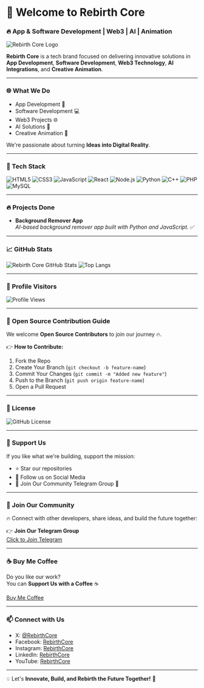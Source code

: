 # 👋 Welcome to Rebirth Core

### 🔥 App & Software Development | Web3 | AI | Animation

![Rebirth Core Logo](logo.png)

**Rebirth Core** is a tech brand focused on delivering innovative solutions in **App Development**, **Software Development**, **Web3 Technology**, **AI Integrations**, and **Creative Animation**.

---

### 🌐 What We Do
- App Development 📱  
- Software Development 💻  
- Web3 Projects 🌐  
- AI Solutions 🤖  
- Creative Animation 🎥  

We're passionate about turning **Ideas into Digital Reality**.

---

### 💪 Tech Stack
![HTML5](https://img.shields.io/badge/HTML5-%23E34F26.svg?style=for-the-badge&logo=html5&logoColor=white)
![CSS3](https://img.shields.io/badge/CSS3-%231572B6.svg?style=for-the-badge&logo=css3&logoColor=white)
![JavaScript](https://img.shields.io/badge/JavaScript-%23F7DF1E.svg?style=for-the-badge&logo=javascript&logoColor=black)
![React](https://img.shields.io/badge/React-%2361DAFB.svg?style=for-the-badge&logo=react&logoColor=black)
![Node.js](https://img.shields.io/badge/Node.js-%23339933.svg?style=for-the-badge&logo=node.js&logoColor=white)
![Python](https://img.shields.io/badge/Python-%233776AB.svg?style=for-the-badge&logo=python&logoColor=white)
![C++](https://img.shields.io/badge/C%2B%2B-%2300599C.svg?style=for-the-badge&logo=c%2B%2B&logoColor=white)
![PHP](https://img.shields.io/badge/PHP-%23777BB4.svg?style=for-the-badge&logo=php&logoColor=white)
![MySQL](https://img.shields.io/badge/MySQL-%234479A1.svg?style=for-the-badge&logo=mysql&logoColor=white)

---

### 🔥 Projects Done
- **Background Remover App**  
  _AI-based background remover app built with Python and JavaScript._ ✅  

---

### 📈 GitHub Stats
![Rebirth Core GitHub Stats](https://github-readme-stats.vercel.app/api?username=RebirthCore&show_icons=true&theme=radical)
![Top Langs](https://github-readme-stats.vercel.app/api/top-langs/?username=RebirthCore&layout=compact&theme=radical)

---

### 🎯 Profile Visitors
![Profile Views](https://komarev.com/ghpvc/?username=RebirthCore&label=Profile%20Views&color=blue&style=plastic)

---

### 🤝 Open Source Contribution Guide
We welcome **Open Source Contributors** to join our journey 🔥.

👉 **How to Contribute:**
1. Fork the Repo  
2. Create Your Branch (`git checkout -b feature-name`)  
3. Commit Your Changes (`git commit -m "Added new feature"`)  
4. Push to the Branch (`git push origin feature-name`)  
5. Open a Pull Request  

---

### 📜 License
![GitHub License](https://img.shields.io/github/license/RebirthCore/RebirthCore?style=for-the-badge)

---

### 💪 Support Us
If you like what we're building, support the mission:

- ⭐ Star our repositories  
- 📣 Follow us on Social Media  
- 💬 Join Our Community Telegram Group 🚀  

---

### 🎯 Join Our Community
🔥 Connect with other developers, share ideas, and build the future together:

👉 **Join Our Telegram Group**  
[Click to Join Telegram](https://t.me/RebirthCoreCommunity)  

---

### ☕ Buy Me Coffee
Do you like our work?  
You can **Support Us with a Coffee** ☕  

[Buy Me Coffee](https://www.buymeacoffee.com/RebirthCore)

---

### 📫 Connect with Us
- X: [@RebirthCore](https://twitter.com/RebirthCore)  
- Facebook: [RebirthCore](https://www.facebook.com/RebirthCore)  
- Instagram: [RebirthCore](https://www.instagram.com/RebirthCore)  
- LinkedIn: [RebirthCore](https://www.linkedin.com/in/RebirthCore)  
- YouTube: [RebirthCore](https://www.youtube.com/@RebirthCore)  

---

💡 Let's **Innovate, Build, and Rebirth the Future Together!** 🚀
